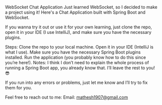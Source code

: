 WebSocket Chat Application
Just learned WebSocket, so I decided to make a project using it! Here's a Chat Application built with Spring Boot and WebSocket.

If you wanna try it out or use it for your own learning, just clone the repo, open it in your IDE (I use IntelliJ), and make sure you have the necessary plugins.

Steps:
Clone the repo to your local machine.
Open it in your IDE (IntelliJ is what I use).
Make sure you have the necessary Spring Boot plugins installed.
Run the application (you probably know how to do this since you’re here!).
Notes:
I think I don’t need to explain the whole process of running a Spring Boot app, you already know that. I’ll leave the rest to you! 😎

If you run into any errors or problems, just let me know and I’ll try to fix them for you.

Feel free to reach out to me:
Email: mathesh1907@gmail.com
